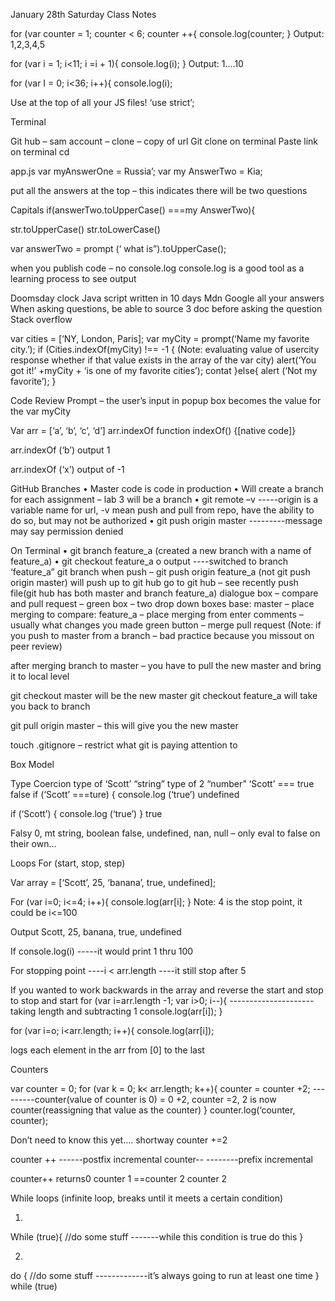January 28th Saturday Class Notes

for (var counter = 1; counter < 6; counter ++{
	console.log(counter;
}
Output: 1,2,3,4,5

for (var i = 1; i<11; i =i + 1){
	console.log(i);
}
Output: 1….10

for (var I = 0; i<36; i++){
	console.log(i);


Use at the top of all your JS files!
‘use strict’;

Terminal

Git hub – sam account – clone – copy of url
Git clone on terminal
Paste link on terminal
cd


app.js
var myAnswerOne = Russia’;
var my AnswerTwo = Kia;

put all the answers at the top – this indicates there will be two questions

Capitals
 if(answerTwo.toUpperCase() ===my AnswerTwo){

str.toUpperCase()
str.toLowerCase()

var answerTwo = prompt (‘ what is”).toUpperCase();

when you publish code – no console.log
console.log is a good tool as a learning process to see output

Doomsday clock
Java script written in 10 days
Mdn
Google all your answers
	When asking questions, be able to source 3 doc before asking the question
Stack overflow



var cities = [‘NY, London, Paris];
var myCity = prompt(‘Name my favorite city.’);
if (Cities.indexOf(myCity) !== -1 {      (Note: evaluating value of usercity response whether if that value exists in the array of the var city)
alert(‘You got it!’ +myCity + ‘is one of my favorite cities’); contat
}else{
alert (‘Not my favorite’);
}

Code Review
	Prompt – the user’s input in popup box becomes the value for the var myCity

Var arr = [‘a’, ‘b’, ‘c’, ‘d’]
arr.indexOf
	function indexOf() {[native code]}

arr.indexOf (‘b’)
	output 1

arr.indexOf (‘x’)
	output of -1

GitHub Branches
•	Master code is code in production
•	Will create a branch for each assignment – lab 3 will be a branch
•	git remote –v  -----origin is a variable name for url, -v mean push and pull from repo, have the ability to do so, but may not be authorized
•	git push origin master ---------message may say permission denied

On Terminal
•	git branch feature_a (created a new branch with a name of feature_a)
•	git checkout feature_a
o	output ----switched to branch ‘feature_a”
git branch
when push – git push origin feature_a (not git push origin master)
will push up to git hub
go to git hub – see recently push file(git hub has both master and branch feature_a)
dialogue box – compare and pull request – green box – two drop down boxes
base: master – place merging to
compare: feature_a – place merging from
enter comments – usually what changes you made
green button – merge pull request (Note: if you push to master from a branch – bad practice because you missout on peer review)

after merging branch to master – you have to pull the new master and bring it to local level

git checkout master will be the new master
git checkout feature_a will take you back to branch

git pull origin master – this will give you the new master


touch .gitignore – restrict what git is paying attention to

Box Model


Type Coercion
type of ‘Scott’
	“string”
type of 2
	“number”
‘Scott’ === true
	false
if (‘Scott’ ===ture) {
console.log (‘true’)
	undefined

if (‘Scott’) {
console.log (‘true’)
}
	true

Falsy
0, mt string, boolean false, undefined, nan, null – only eval to false on their own…


Loops
For (start, stop, step)

Var array = [‘Scott’, 25, ‘banana’, true, undefined];

For (var i=0; i<=4; i++){
	console.log(arr[i];
}
Note: 4 is the stop point, it could be i<=100

Output Scott, 25, banana, true, undefined

If	console.log(i) -----it would print 1 thru 100


For stopping point ----i < arr.length ----it still stop after 5

If you wanted to work backwards in the array and reverse the start and stop to stop and start
for (var i=arr.length -1; var i>0; i--){ ---------------------taking length and subtracting 1
	console.log(arr[i]);
}

for (var i=o; i<arr.length; i++){
	console.log(arr[i]);

logs each element in the arr from [0] to the last

Counters

var counter = 0;
for (var k = 0; k< arr.length; k++){
	counter = counter +2; ---------counter(value of counter is 0)  = 0 +2, counter =2, 2 is now counter(reassigning that value as the counter)
}
counter.log(‘counter, counter);

Don’t need to know this yet….
shortway
counter +=2

counter ++  ------postfix incremental
counter-- --------prefix incremental

counter++ returns0
counter
1
==counter
2
counter
2

While loops  (infinite loop, breaks until it meets a certain condition)

1)
While (true){
	//do some stuff   -------while this condition is true do this
}

2)
do {
	//do some stuff -------------it’s always going to run at least one time
} while (true)
